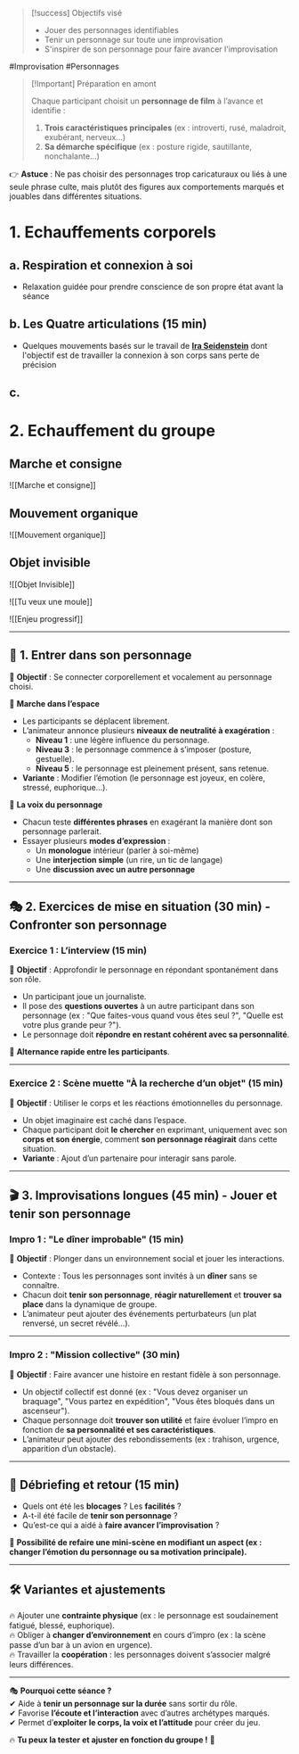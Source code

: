 >[!success] Objectifs visé
>- Jouer des personnages identifiables
>- Tenir un personnage sur toute une improvisation
>- S'inspirer de son personnage pour faire avancer l'improvisation

#Improvisation #Personnages

> [!Important] Préparation en amont
>
>Chaque participant choisit un **personnage de film** à l’avance et identifie :
>
>1. **Trois caractéristiques principales** (ex : introverti, rusé, maladroit, exubérant, nerveux…)
>2. **Sa démarche spécifique** (ex : posture rigide, sautillante, nonchalante…)
>
👉 **Astuce** : Ne pas choisir des personnages trop caricaturaux ou liés à une seule phrase culte, mais plutôt des figures aux comportements marqués et jouables dans différentes situations.

# 1. Echauffements corporels 
## a. Respiration et connexion à soi
- Relaxation guidée pour prendre conscience de son propre état avant la séance
## b. Les Quatre articulations (15 min)
- Quelques mouvements basés sur le travail de [**Ira Seidenstein**](https://iraseid.com/) dont l'objectif est de travailler la connexion à son corps sans perte de précision
## c. 


# 2. Echauffement du groupe 
## Marche et consigne

![[Marche et consigne]]

## Mouvement organique
![[Mouvement organique]]

## Objet invisible
![[Objet Invisible]]

![[Tu veux une moule]]

![[Enjeu progressif]]


---

## 🚀 1. Entrer dans son personnage

🎯 **Objectif** : Se connecter corporellement et vocalement au personnage choisi.

🔹 **Marche dans l’espace**

- Les participants se déplacent librement.
- L’animateur annonce plusieurs **niveaux de neutralité à exagération** :
    - **Niveau 1** : une légère influence du personnage.
    - **Niveau 3** : le personnage commence à s’imposer (posture, gestuelle).
    - **Niveau 5** : le personnage est pleinement présent, sans retenue.
- **Variante** : Modifier l’émotion (le personnage est joyeux, en colère, stressé, euphorique…).

🔹 **La voix du personnage**

- Chacun teste **différentes phrases** en exagérant la manière dont son personnage parlerait.
- Essayer plusieurs **modes d’expression** :
    - Un **monologue** intérieur (parler à soi-même)
    - Une **interjection simple** (un rire, un tic de langage)
    - Une **discussion avec un autre personnage**

---

## **🎭 2. Exercices de mise en situation (30 min) - Confronter son personnage**

### **Exercice 1 : L’interview (15 min)**

🎯 **Objectif** : Approfondir le personnage en répondant spontanément dans son rôle.

- Un participant joue un journaliste.
- Il pose des **questions ouvertes** à un autre participant dans son personnage (ex : "Que faites-vous quand vous êtes seul ?", "Quelle est votre plus grande peur ?").
- Le personnage doit **répondre en restant cohérent avec sa personnalité**.

🔄 **Alternance rapide entre les participants**.

---

### **Exercice 2 : Scène muette "À la recherche d’un objet" (15 min)**

🎯 **Objectif** : Utiliser le corps et les réactions émotionnelles du personnage.

- Un objet imaginaire est caché dans l’espace.
- Chaque participant doit **le chercher** en exprimant, uniquement avec son **corps et son énergie**, comment **son personnage réagirait** dans cette situation.
- **Variante** : Ajout d’un partenaire pour interagir sans parole.

---

## **🎬 3. Improvisations longues (45 min) - Jouer et tenir son personnage**

### **Impro 1 : "Le dîner improbable" (15 min)**

🎯 **Objectif** : Plonger dans un environnement social et jouer les interactions.

- Contexte : Tous les personnages sont invités à un **dîner** sans se connaître.
- Chacun doit **tenir son personnage**, **réagir naturellement** et **trouver sa place** dans la dynamique de groupe.
- L’animateur peut ajouter des événements perturbateurs (un plat renversé, un secret révélé…).

---

### **Impro 2 : "Mission collective" (30 min)**

🎯 **Objectif** : Faire avancer une histoire en restant fidèle à son personnage.

- Un objectif collectif est donné (ex : "Vous devez organiser un braquage", "Vous partez en expédition", "Vous êtes bloqués dans un ascenseur").
- Chaque personnage doit **trouver son utilité** et faire évoluer l’impro en fonction de **sa personnalité et ses caractéristiques**.
- L’animateur peut ajouter des rebondissements (ex : trahison, urgence, apparition d’un obstacle).

---

## **🔎 Débriefing et retour (15 min)**

- Quels ont été les **blocages** ? Les **facilités** ?
- A-t-il été facile de **tenir son personnage** ?
- Qu’est-ce qui a aidé à **faire avancer l’improvisation** ?

🎤 **Possibilité de refaire une mini-scène en modifiant un aspect (ex : changer l’émotion du personnage ou sa motivation principale).**

---

## **🛠️ Variantes et ajustements**

🔥 Ajouter une **contrainte physique** (ex : le personnage est soudainement fatigué, blessé, euphorique).  
🔥 Obliger à **changer d’environnement** en cours d’impro (ex : la scène passe d’un bar à un avion en urgence).  
🔥 Travailler la **coopération** : les personnages doivent s’associer malgré leurs différences.

---

🎭 **Pourquoi cette séance ?**  
✔ Aide à **tenir un personnage sur la durée** sans sortir du rôle.  
✔ Favorise **l’écoute et l’interaction** avec d’autres archétypes marqués.  
✔ Permet d’**exploiter le corps, la voix et l’attitude** pour créer du jeu.

🔥 **Tu peux la tester et ajuster en fonction du groupe !** 🚀